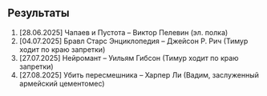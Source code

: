## Результаты
1. [28.06.2025] Чапаев и Пустота – Виктор Пелевин (эл. полка)
2. [04.07.2025] Бравл Старс Энциклопедия – Джейсон Р. Рич (Тимур ходит по краю запретки)
3. [27.07.2025] Нейромант – Уильям Гибсон (Тимур ходит по краю запретки)
4. [27.08.2025] Убить пересмешника – Харпер Ли (Вадим, заслуженный армейский цементомес)